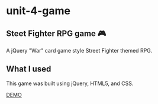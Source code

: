 # unit-4-game

## Steet Fighter RPG game :video_game:
A jQuery "War" card game style Street Fighter themed RPG.

## What I used
This game was built using jQuery, HTML5, and CSS.


[DEMO](https://nladha09.github.io/unit-4-game/)
